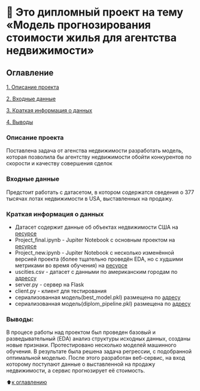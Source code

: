 # :briefcase: Это дипломный проект на тему «Модель прогнозирования стоимости жилья для агентства недвижимости»

## Оглавление  
[1. Описание проекта](#Описание-проекта)  

[2. Входные данные](#Входные-данные) 

[3. Краткая информация о данных](#Краткая-информация-о-данных) 

[4. Выводы](#Выводы) 

### Описание проекта
Поставлена задача от агенства недвижимости  разработать модель, которая позволила бы агентству недвижимости обойти конкурентов по скорости и качеству совершения
сделок

### Входные данные
Предстоит работать с датасетом, в котором содержатся сведения о 377 тысячах лотах недвижимости в USA, выставленных на продажу. 


### Краткая информация о данных
- Датасет содержит данные об объектах недвижимости США на [ресурсе](https://drive.google.com/file/d/11-ZNNIdcQ7TbT8Y0nsQ3Q0eiYQP__NIW/view?usp=share_link) 
- Project_final.ipynb - Jupiter Notebook с основным проектом на [ресурсе](https://colab.research.google.com/drive/1tSu3s3X5kcgbM_Ky2Vo6oQLDaK2R5hLB?usp=sharing) 
- Project_new.ipynb - Jupiter Notebook с  несколько изменённой версией проекта (более тщательно проведён EDA, но с худшими метриками во время обучения) на [ресурсе](https://colab.research.google.com/drive/1smk0XFtpbOJS--zm6HoKDLEX3Qj36VSW?usp=sharing) 
- uscities.csv - датасет с данными по американским городам по [адрессу](https://drive.google.com/file/d/1kgmEtk9I-bHu2kz-kZ9-KjrKauvGjJ2A/view?usp=sharing)
- server.py - сервер на Flask
- client.py - клиент для тестирования
- сериализованная модель(best_model.pkl) размещена по [адресу](https://drive.google.com/file/d/1mj4t90CSEgCONQNSUWwdpOZxVpnXp8ry/view?usp=sharing)
-  сериализованная модель(diplom_pipeline.pkl) размещена по [адресу](https://drive.google.com/file/d/1QETH_4yOUgCtdTJQrlb_Y7y7xCKC2EB-/view?usp=sharing)

### Выводы:
В процесе работы над проектом был проведен базовый и разведывательный (EDA) анализ структуры исходных данных, созданы новые признаки. Протестировано несколько моделей машинного обучения. В результате была решена задача регрессии, с подобранной оптимальной моделью. После этого разработан веб-сервис, на вход которому поступают данные о выставленной на продажу недвижимости, а сервис прогнозирует её стоимость.

:arrow_up:[к оглавлению](#Оглавление)

